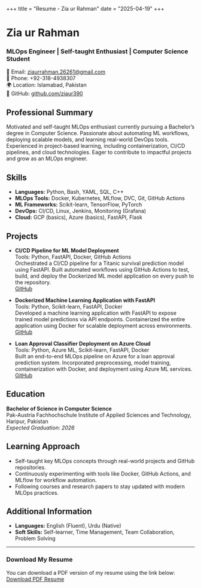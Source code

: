 +++
title = "Resume - Zia ur Rahman"
date = "2025-04-19"
+++

# Zia ur Rahman
### MLOps Engineer | Self-taught Enthusiast | Computer Science Student

📧 Email: ziaurrahman.26261@gmail.com  
📱 Phone: +92-318-4938307  
🌍 Location: Islamabad, Pakistan  
🔗 GitHub: [github.com/ziaur390](https://github.com/ziaur390)

## Professional Summary
Motivated and self-taught MLOps enthusiast currently pursuing a Bachelor’s degree in Computer Science. Passionate about automating ML workflows, deploying scalable models, and learning real-world DevOps tools. Experienced in project-based learning, including containerization, CI/CD pipelines, and cloud technologies. Eager to contribute to impactful projects and grow as an MLOps engineer.

## Skills
- **Languages:** Python, Bash, YAML, SQL, C++
- **MLOps Tools:** Docker, Kubernetes, MLflow, DVC, Git, GitHub Actions
- **ML Frameworks:** Scikit-learn, TensorFlow, PyTorch
- **DevOps:** CI/CD, Linux, Jenkins, Monitoring (Grafana)
- **Cloud:** GCP (basics), Azure (basics), FastAPI, Flask

## Projects
- **CI/CD Pipeline for ML Model Deployment**  
  Tools: Python, FastAPI, Docker, GitHub Actions  
  Orchestrated a CI/CD pipeline for a Titanic survival prediction model using FastAPI. Built automated workflows using GitHub Actions to test, build, and deploy the Dockerized ML model application on every push to the repository.  
  [GitHub](https://github.com/ziaurrahman/ml-cicd-titanic)

- **Dockerized Machine Learning Application with FastAPI**  
  Tools: Python, Scikit-learn, FastAPI, Docker  
  Developed a machine learning application with FastAPI to expose trained model predictions via API endpoints. Containerized the entire application using Docker for scalable deployment across environments.  
  [GitHub](https://github.com/ziaurrahman/docker-ml-fastapi)

- **Loan Approval Classifier Deployment on Azure Cloud**  
  Tools: Python, Azure ML, Scikit-learn, FastAPI, Docker  
  Built an end-to-end MLOps pipeline on Azure for a loan approval prediction system. Incorporated preprocessing, model training, containerization with Docker, and deployment using Azure ML services.  
  [GitHub](https://github.com/ziaurrahman/loan-approval-azure)

## Education
**Bachelor of Science in Computer Science**  
Pak-Austria Fachhochschule Institute of Applied Sciences and Technology, Haripur, Pakistan  
*Expected Graduation: 2026*

## Learning Approach
- Self-taught key MLOps concepts through real-world projects and GitHub repositories.
- Continuously experimenting with tools like Docker, GitHub Actions, and MLflow for workflow automation.
- Following courses and research papers to stay updated with modern MLOps practices.

## Additional Information
- **Languages:** English (Fluent), Urdu (Native)
- **Soft Skills:** Self-learner, Time Management, Team Collaboration, Problem Solving

---

### Download My Resume
You can download a PDF version of my resume using the link below:  
[Download PDF Resume](../../static/ZIACV.pdf)
